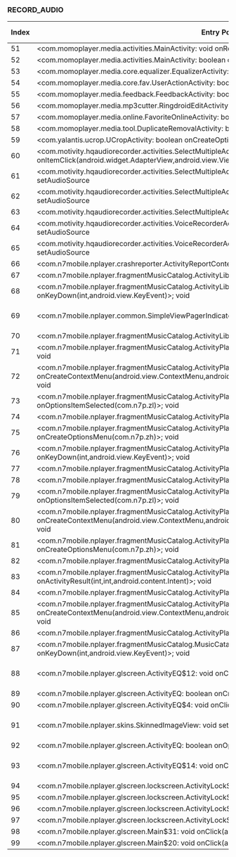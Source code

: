 ### RECORD_AUDIO
| Index | Entry Point & APIs | Screen shot | Resource id | Label |
| ------------- | ------------- | ------------- |-------------|-------------|
| 51 | <com.momoplayer.media.activities.MainActivity: void onResume()>; void <init> | ![](D:\COSMOS\output\py\Play_win8\Music_Audio\com.momoplayer.media\com.momoplayer.media.activities.MainActivity.png) |  | |
| 52 | <com.momoplayer.media.activities.MainActivity: boolean onCreateOptionsMenu(android.view.Menu)>; void <init> | ![](D:\COSMOS\output\py\Play_win8\Music_Audio\com.momoplayer.media\com.momoplayer.media.activities.MainActivity.png) |  | |
| 53 | <com.momoplayer.media.core.equalizer.EqualizerActivity: boolean onCreateOptionsMenu(android.view.Menu)>; void <init> | ![](D:\COSMOS\output\py\Play_win8\Music_Audio\com.momoplayer.media\com.momoplayer.media.core.equalizer.EqualizerActivity.png) |  | |
| 54 | <com.momoplayer.media.core.fav.UserActionActivity: boolean onCreateOptionsMenu(android.view.Menu)>; void <init> | ![](D:\COSMOS\output\py\Play_win8\Music_Audio\com.momoplayer.media\com.momoplayer.media.core.fav.UserActionActivity.png) |  | |
| 55 | <com.momoplayer.media.feedback.FeedbackActivity: boolean onCreateOptionsMenu(android.view.Menu)>; void <init> | ![](D:\COSMOS\output\py\Play_win8\Music_Audio\com.momoplayer.media\com.momoplayer.media.feedback.FeedbackActivity.png) |  | |
| 56 | <com.momoplayer.media.mp3cutter.RingdroidEditActivity: boolean onCreateOptionsMenu(android.view.Menu)>; void <init> | ![](D:\COSMOS\output\py\Play_win8\Music_Audio\com.momoplayer.media\com.momoplayer.media.mp3cutter.RingdroidEditActivity.png) |  | |
| 57 | <com.momoplayer.media.online.FavoriteOnlineActivity: boolean onCreateOptionsMenu(android.view.Menu)>; void <init> | ![](D:\COSMOS\output\py\Play_win8\Music_Audio\com.momoplayer.media\com.momoplayer.media.online.FavoriteOnlineActivity.png) |  | |
| 58 | <com.momoplayer.media.tool.DuplicateRemovalActivity: boolean onCreateOptionsMenu(android.view.Menu)>; void <init> | ![](D:\COSMOS\output\py\Play_win8\Music_Audio\com.momoplayer.media\com.momoplayer.media.tool.DuplicateRemovalActivity.png) |  | |
| 59 | <com.yalantis.ucrop.UCropActivity: boolean onCreateOptionsMenu(android.view.Menu)>; void <init> | ![](D:\COSMOS\output\py\Play_win8\Music_Audio\com.momoplayer.media\com.yalantis.ucrop.UCropActivity.png) |  | |
| 60 | <com.motivity.hqaudiorecorder.activities.SelectMultipleActivity: void onItemClick(android.widget.AdapterView,android.view.View,int,long)>; void setAudioSource | ![](D:\COSMOS\output\py\Play_win8\Music_Audio\com.motivity.hqaudiorecorder.activities\com.motivity.hqaudiorecorder.activities.SelectMultipleActivity.png) |  | |
| 61 | <com.motivity.hqaudiorecorder.activities.SelectMultipleActivity: void onPostCreate(android.os.Bundle)>; void setAudioSource | ![](D:\COSMOS\output\py\Play_win8\Music_Audio\com.motivity.hqaudiorecorder.activities\com.motivity.hqaudiorecorder.activities.SelectMultipleActivity.png) |  | |
| 62 | <com.motivity.hqaudiorecorder.activities.SelectMultipleActivity: void onCreate(android.os.Bundle)>; void setAudioSource | ![](D:\COSMOS\output\py\Play_win8\Music_Audio\com.motivity.hqaudiorecorder.activities\com.motivity.hqaudiorecorder.activities.SelectMultipleActivity.png) |  | |
| 63 | <com.motivity.hqaudiorecorder.activities.SelectMultipleActivity: void onPause()>; void setAudioSource | ![](D:\COSMOS\output\py\Play_win8\Music_Audio\com.motivity.hqaudiorecorder.activities\com.motivity.hqaudiorecorder.activities.SelectMultipleActivity.png) |  | |
| 64 | <com.motivity.hqaudiorecorder.activities.VoiceRecorderActivity: void onPostCreate(android.os.Bundle)>; void setAudioSource | ![](D:\COSMOS\output\py\Play_win8\Music_Audio\com.motivity.hqaudiorecorder.activities\com.motivity.hqaudiorecorder.activities.VoiceRecorderActivity.png) |  | |
| 65 | <com.motivity.hqaudiorecorder.activities.VoiceRecorderActivity: void onCreate(android.os.Bundle)>; void setAudioSource | ![](D:\COSMOS\output\py\Play_win8\Music_Audio\com.motivity.hqaudiorecorder.activities\com.motivity.hqaudiorecorder.activities.VoiceRecorderActivity.png) |  | |
| 66 | <com.n7mobile.nplayer.crashreporter.ActivityReportContent: void onCreate(android.os.Bundle)>; void <init> | ![](D:\COSMOS\output\py\Play_win8\Music_Audio\com.n7mobile.nplayer\com.n7mobile.nplayer.crashreporter.ActivityReportContent.png) |  | |
| 67 | <com.n7mobile.nplayer.fragmentMusicCatalog.ActivityLibraryPager: void onCreate(android.os.Bundle)>; void <init> | ![](D:\COSMOS\output\py\Play_win8\Music_Audio\com.n7mobile.nplayer\com.n7mobile.nplayer.fragmentMusicCatalog.ActivityLibraryPager.png) |  | |
| 68 | <com.n7mobile.nplayer.fragmentMusicCatalog.ActivityLibraryPager: boolean onKeyDown(int,android.view.KeyEvent)>; void <init> | ![](D:\COSMOS\output\py\Play_win8\Music_Audio\com.n7mobile.nplayer\com.n7mobile.nplayer.fragmentMusicCatalog.ActivityLibraryPager.png) |  | |
| 69 | <com.n7mobile.nplayer.common.SimpleViewPagerIndicator: void <init>(android.content.Context)>; void <init> | ![](D:\COSMOS\output\py\Play_win8\Music_Audio\com.n7mobile.nplayer\com.n7mobile.nplayer.fragmentMusicCatalog.ActivityLibraryPager.png) | {'2131099738': <sensitive_component.SensitiveComponent.SensitiveView object at 0x000001AB4A19CCC0>} | |
| 70 | <com.n7mobile.nplayer.fragmentMusicCatalog.ActivityLibraryPager: void onDestroy()>; void <init> | ![](D:\COSMOS\output\py\Play_win8\Music_Audio\com.n7mobile.nplayer\com.n7mobile.nplayer.fragmentMusicCatalog.ActivityLibraryPager.png) |  | |
| 71 | <com.n7mobile.nplayer.fragmentMusicCatalog.ActivityPlayListCurrentQueue: void onCreate(android.os.Bundle)>; void <init> | ![](D:\COSMOS\output\py\Play_win8\Music_Audio\com.n7mobile.nplayer\com.n7mobile.nplayer.fragmentMusicCatalog.ActivityPlayListCurrentQueue.png) |  | |
| 72 | <com.n7mobile.nplayer.fragmentMusicCatalog.ActivityPlayListCurrentQueue: void onCreateContextMenu(android.view.ContextMenu,android.view.View,android.view.ContextMenu$ContextMenuInfo)>; void <init> | ![](D:\COSMOS\output\py\Play_win8\Music_Audio\com.n7mobile.nplayer\com.n7mobile.nplayer.fragmentMusicCatalog.ActivityPlayListCurrentQueue.png) |  | |
| 73 | <com.n7mobile.nplayer.fragmentMusicCatalog.ActivityPlayListCurrentQueue: boolean onOptionsItemSelected(com.n7p.zl)>; void <init> | ![](D:\COSMOS\output\py\Play_win8\Music_Audio\com.n7mobile.nplayer\com.n7mobile.nplayer.fragmentMusicCatalog.ActivityPlayListCurrentQueue.png) |  | |
| 74 | <com.n7mobile.nplayer.fragmentMusicCatalog.ActivityPlayListCurrentQueue: void onDestroy()>; void <init> | ![](D:\COSMOS\output\py\Play_win8\Music_Audio\com.n7mobile.nplayer\com.n7mobile.nplayer.fragmentMusicCatalog.ActivityPlayListCurrentQueue.png) |  | |
| 75 | <com.n7mobile.nplayer.fragmentMusicCatalog.ActivityPlayListCurrentQueue: boolean onCreateOptionsMenu(com.n7p.zh)>; void <init> | ![](D:\COSMOS\output\py\Play_win8\Music_Audio\com.n7mobile.nplayer\com.n7mobile.nplayer.fragmentMusicCatalog.ActivityPlayListCurrentQueue.png) |  | |
| 76 | <com.n7mobile.nplayer.fragmentMusicCatalog.ActivityPlayListSpecials: boolean onKeyDown(int,android.view.KeyEvent)>; void <init> | ![](D:\COSMOS\output\py\Play_win8\Music_Audio\com.n7mobile.nplayer\com.n7mobile.nplayer.fragmentMusicCatalog.ActivityPlayListSpecials.png) |  | |
| 77 | <com.n7mobile.nplayer.fragmentMusicCatalog.ActivityPlayListSpecials$1: void onClick(android.view.View)>; void <init> | ![](D:\COSMOS\output\py\Play_win8\Music_Audio\com.n7mobile.nplayer\com.n7mobile.nplayer.fragmentMusicCatalog.ActivityPlayListSpecials.png) |  | |
| 78 | <com.n7mobile.nplayer.fragmentMusicCatalog.ActivityPlayListSpecials: void onCreate(android.os.Bundle)>; void <init> | ![](D:\COSMOS\output\py\Play_win8\Music_Audio\com.n7mobile.nplayer\com.n7mobile.nplayer.fragmentMusicCatalog.ActivityPlayListSpecials.png) |  | |
| 79 | <com.n7mobile.nplayer.fragmentMusicCatalog.ActivityPlayListSpecials: boolean onOptionsItemSelected(com.n7p.zl)>; void <init> | ![](D:\COSMOS\output\py\Play_win8\Music_Audio\com.n7mobile.nplayer\com.n7mobile.nplayer.fragmentMusicCatalog.ActivityPlayListSpecials.png) |  | |
| 80 | <com.n7mobile.nplayer.fragmentMusicCatalog.ActivityPlayListSpecials: void onCreateContextMenu(android.view.ContextMenu,android.view.View,android.view.ContextMenu$ContextMenuInfo)>; void <init> | ![](D:\COSMOS\output\py\Play_win8\Music_Audio\com.n7mobile.nplayer\com.n7mobile.nplayer.fragmentMusicCatalog.ActivityPlayListSpecials.png) |  | |
| 81 | <com.n7mobile.nplayer.fragmentMusicCatalog.ActivityPlayListSpecials: boolean onCreateOptionsMenu(com.n7p.zh)>; void <init> | ![](D:\COSMOS\output\py\Play_win8\Music_Audio\com.n7mobile.nplayer\com.n7mobile.nplayer.fragmentMusicCatalog.ActivityPlayListSpecials.png) |  | |
| 82 | <com.n7mobile.nplayer.fragmentMusicCatalog.ActivityPlayListTracks: void onCreate(android.os.Bundle)>; void <init> | ![](D:\COSMOS\output\py\Play_win8\Music_Audio\com.n7mobile.nplayer\com.n7mobile.nplayer.fragmentMusicCatalog.ActivityPlayListTracks.png) |  | |
| 83 | <com.n7mobile.nplayer.fragmentMusicCatalog.ActivityPlayListTracks: void onActivityResult(int,int,android.content.Intent)>; void <init> | ![](D:\COSMOS\output\py\Play_win8\Music_Audio\com.n7mobile.nplayer\com.n7mobile.nplayer.fragmentMusicCatalog.ActivityPlayListTracks.png) |  | |
| 84 | <com.n7mobile.nplayer.fragmentMusicCatalog.ActivityPlayListTracks: void onPause()>; void <init> | ![](D:\COSMOS\output\py\Play_win8\Music_Audio\com.n7mobile.nplayer\com.n7mobile.nplayer.fragmentMusicCatalog.ActivityPlayListTracks.png) |  | |
| 85 | <com.n7mobile.nplayer.fragmentMusicCatalog.ActivityPlayListTracks: void onCreateContextMenu(android.view.ContextMenu,android.view.View,android.view.ContextMenu$ContextMenuInfo)>; void <init> | ![](D:\COSMOS\output\py\Play_win8\Music_Audio\com.n7mobile.nplayer\com.n7mobile.nplayer.fragmentMusicCatalog.ActivityPlayListTracks.png) |  | |
| 86 | <com.n7mobile.nplayer.fragmentMusicCatalog.ActivityPlayListTracks: void onDestroy()>; void <init> | ![](D:\COSMOS\output\py\Play_win8\Music_Audio\com.n7mobile.nplayer\com.n7mobile.nplayer.fragmentMusicCatalog.ActivityPlayListTracks.png) |  | |
| 87 | <com.n7mobile.nplayer.fragmentMusicCatalog.MusicCatalogBrowserActivity: boolean onKeyDown(int,android.view.KeyEvent)>; void <init> | ![](D:\COSMOS\output\py\Play_win8\Music_Audio\com.n7mobile.nplayer\com.n7mobile.nplayer.fragmentMusicCatalog.MusicCatalogBrowserActivity.png) |  | |
| 88 | <com.n7mobile.nplayer.glscreen.ActivityEQ$12: void onClick(android.view.View)>; void <init> | ![](D:\COSMOS\output\py\Play_win8\Music_Audio\com.n7mobile.nplayer\com.n7mobile.nplayer.glscreen.ActivityEQ.png) | {'2131099684': <sensitive_component.SensitiveComponent.SensitiveView object at 0x000001AB4A1DF080>} | |
| 89 | <com.n7mobile.nplayer.glscreen.ActivityEQ: boolean onCreateOptionsMenu(com.n7p.zh)>; void <init> | ![](D:\COSMOS\output\py\Play_win8\Music_Audio\com.n7mobile.nplayer\com.n7mobile.nplayer.glscreen.ActivityEQ.png) |  | |
| 90 | <com.n7mobile.nplayer.glscreen.ActivityEQ$4: void onClick(android.view.View)>; void <init> | ![](D:\COSMOS\output\py\Play_win8\Music_Audio\com.n7mobile.nplayer\com.n7mobile.nplayer.glscreen.ActivityEQ.png) |  | |
| 91 | <com.n7mobile.nplayer.skins.SkinnedImageView: void setImageResource(int)>; void <init> | ![](D:\COSMOS\output\py\Play_win8\Music_Audio\com.n7mobile.nplayer\com.n7mobile.nplayer.search.ActivitySearchResults.png) | {'2131099746': <sensitive_component.SensitiveComponent.SensitiveView object at 0x000001AB49F93E10>} | |
| 92 | <com.n7mobile.nplayer.glscreen.ActivityEQ: boolean onOptionsItemSelected(com.n7p.zl)>; void <init> | ![](D:\COSMOS\output\py\Play_win8\Music_Audio\com.n7mobile.nplayer\com.n7mobile.nplayer.glscreen.ActivityEQ.png) |  | |
| 93 | <com.n7mobile.nplayer.glscreen.ActivityEQ$14: void onClick(android.view.View)>; void <init> | ![](D:\COSMOS\output\py\Play_win8\Music_Audio\com.n7mobile.nplayer\com.n7mobile.nplayer.glscreen.ActivityEQ.png) | {'2131099763': <sensitive_component.SensitiveComponent.SensitiveView object at 0x000001AB4A1DFA20>} | |
| 94 | <com.n7mobile.nplayer.glscreen.lockscreen.ActivityLockScreen: void onResume()>; void <init> | ![](D:\COSMOS\output\py\Play_win8\Music_Audio\com.n7mobile.nplayer\com.n7mobile.nplayer.glscreen.lockscreen.ActivityLockScreen.png) |  | |
| 95 | <com.n7mobile.nplayer.glscreen.lockscreen.ActivityLockScreen$6: void onClick(android.view.View)>; void <init> | ![](D:\COSMOS\output\py\Play_win8\Music_Audio\com.n7mobile.nplayer\com.n7mobile.nplayer.glscreen.lockscreen.ActivityLockScreen.png) |  | |
| 96 | <com.n7mobile.nplayer.glscreen.lockscreen.ActivityLockScreen$3: void onClick(android.view.View)>; void <init> | ![](D:\COSMOS\output\py\Play_win8\Music_Audio\com.n7mobile.nplayer\com.n7mobile.nplayer.glscreen.lockscreen.ActivityLockScreen.png) |  | |
| 97 | <com.n7mobile.nplayer.glscreen.lockscreen.ActivityLockScreen$5: void onClick(android.view.View)>; void <init> | ![](D:\COSMOS\output\py\Play_win8\Music_Audio\com.n7mobile.nplayer\com.n7mobile.nplayer.glscreen.lockscreen.ActivityLockScreen.png) |  | |
| 98 | <com.n7mobile.nplayer.glscreen.Main$31: void onClick(android.view.View)>; void <init> | ![](D:\COSMOS\output\py\Play_win8\Music_Audio\com.n7mobile.nplayer\com.n7mobile.nplayer.glscreen.Main.png) |  | |
| 99 | <com.n7mobile.nplayer.glscreen.Main$20: void onClick(android.view.View)>; void <init> | ![](D:\COSMOS\output\py\Play_win8\Music_Audio\com.n7mobile.nplayer\com.n7mobile.nplayer.glscreen.Main.png) |  | |
